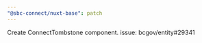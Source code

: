 ```yaml
---
"@sbc-connect/nuxt-base": patch
---
```


Create ConnectTombstone component. issue: bcgov/entity#29341
